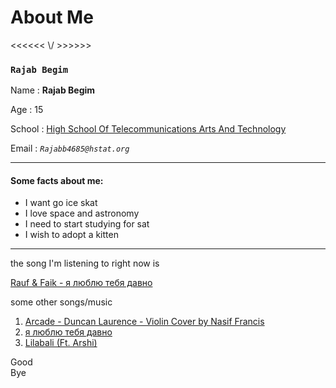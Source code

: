 # About Me 
<<<<<< \\\/  >>>>>>

### `Rajab Begim`

Name : **Rajab Begim**

Age : 15

School : [High School Of Telecommunications Arts And Technology](https://www.hstat.org)

Email : _`Rajabb4685@hstat.org`_

---

#### Some facts about me: 
* I want go ice skat 
* I love space and astronomy 
* I need to start studying for sat 
* I wish to adopt a kitten 

---

the song I'm listening to right now is 

 [Rauf & Faik - я люблю тебя давно](https://www.youtube.com/watch?v=zgdWpicGoHA&list=RDSDUsgV_JW2I&index=11)

some other songs/music 

1. [Arcade - Duncan Laurence - Violin Cover by Nasif Francis](https://www.youtube.com/watch?v=auFHDnuNG_Y)
2. [я люблю тебя давно](https://www.youtube.com/watch?v=8grpOAiCU9M)
3. [ Lilabali (Ft. Arshi)](https://www.youtube.com/watch?v=DOLxpAA5Hkw)

Good  
Bye

